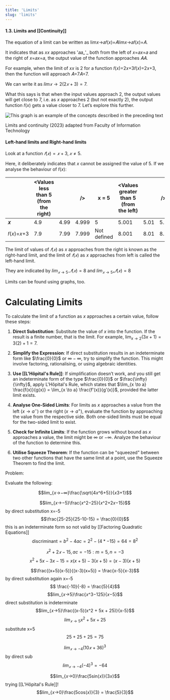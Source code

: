 ```yaml
---
title: 'Limits'
slug: 'limits'
---
```


#### 1.3. Limits and [[Continuity]]

  
The equation of a limit can be written as lim𝑥→𝑎𝑓(𝑥)=𝐴lim𝑥→𝑎𝑓(𝑥)=𝐴.

It indicates that as 𝑥𝑥 approaches '𝑎𝑎_'_ both from the left of 𝑥=𝑎𝑥=𝑎 and the right of 𝑥=𝑎𝑥=𝑎, the output value of the function approaches 𝐴𝐴.

For example, when the limit of 𝑥𝑥 is 2 for a function 𝑓(𝑥)=2𝑥+3𝑓(𝑥)=2𝑥+3, then the function will approach 𝐴=7𝐴=7.

We can write it as $lim𝑥→2(2𝑥+3)=7$.

What this says is that when the input values approach 2, the output values will get close to 7, i.e. as 𝑥 approaches 2 (but not exactly 2), the output function 𝑓(𝑥) gets a value closer to 7. Let’s explore this further.

![This graph is an example of the concepts described in the preceding text](https://learning.monash.edu/pluginfile.php/2882198/mod_book/chapter/360872/5.1.1.3%20Limits%20and%20continuity%20.png)  

Limits and continuity (2023) adapted from Faculty of Information Technology

#### Left-hand limits and Right-hand limits

Look at a function $𝑓(𝑥)=𝑥+3,𝑥≠5$.

Here, it deliberately indicates that 𝑥 cannot be assigned the value of 5. If we analyse the behaviour of 𝑓(𝑥):

|             | <Values less than 5 (from the right) |      | />    | x = 5       | <Values greater than 5 (from the left) |      | />  |
| ----------- | ------------------------------------ | ---- | ----- | ----------- | -------------------------------------- | ---- | --- |
| **𝑥**      | 4.9                                  | 4.99 | 4.999 | 5           | 5.001                                  | 5.01 | 5.1 |
| 𝑓(𝑥)=𝑥+3 | 7.9                                  | 7.99 | 7.999 | Not defined | 8.001                                  | 8.01 | 8.1 |
The limit of values of $𝑓(𝑥)$ as 𝑥 approaches from the right is known as the right-hand limit, and the limit of $𝑓(𝑥)$ as 𝑥 approaches from left is called the left-hand limit.

They are indicated by $lim_{𝑥→5-}𝑓(𝑥)=8$ and $lim_{𝑥→5+}𝑓(𝑥)=8$

Limits can be found using graphs, too.

# Calculating Limits

To calculate the limit of a function as $x$ approaches a certain value, follow these steps:

1. **Direct Substitution**: Substitute the value of $x$ into the function. If the result is a finite number, that is the limit. For example, $\lim_{x \to 2} (3x + 1) = 3(2) + 1 = 7$.

2. **Simplify the Expression**: If direct substitution results in an indeterminate form like $\frac{0}{0}$ or $\infty - \infty$, try to simplify the function. This might involve factoring, rationalising, or using algebraic identities. 

3. **Use [[L'Hôpital's Rule]]**: If simplification doesn’t work, and you still get an indeterminate form of the type $\frac{0}{0}$ or $\frac{\infty}{\infty}$, apply L'Hôpital's Rule, which states that $\lim_{x \to a} \frac{f(x)}{g(x)} = \lim_{x \to a} \frac{f'(x)}{g'(x)}$, provided the latter limit exists.

4. **Analyse One-Sided Limits**: For limits as $x$ approaches a value from the left ($x \to a^-$) or the right ($x \to a^+$), evaluate the function by approaching the value from the respective side. Both one-sided limits must be equal for the two-sided limit to exist.

5. **Check for Infinite Limits**: If the function grows without bound as $x$ approaches a value, the limit might be $\infty$ or $-\infty$. Analyze the behaviour of the function to determine this.

6. **Utilise Squeeze Theorem**: If the function can be "squeezed" between two other functions that have the same limit at a point, use the Squeeze Theorem to find the limit.

Problem:

Evaluate the following:

$$lim_{𝑥→−∞}\frac{\sqrt{4𝑥^6+5}}{𝑥3+1}$$

$$lim_{𝑥→−5}\frac{𝑥^2−25}{𝑥^2+2𝑥−15}$$
by direct substitution x=-5
$$\frac{25-25}{25-10-15} = \frac{0}{0}$$
this is an indeterminate form so not valid
by [[Factoring Quadratic Equations]] 
$$\text{discriminant}=b^2-4ac = 2^2-(4*-15) = 64 = 8^2$$

$$𝑥^2+2𝑥−15, ac=-15: m = 5, n= -3$$
$$x^2 + 5x - 3x - 15 = x(x+5) - 3(x+5) = (x-3)(x+5)$$

$$\frac{(x+5)(x-5)}{(x-3)(x+5)} = \frac{x-5}{x-3}$$
by direct substitution again x=-5
$$ \frac{-10}{-8} = \frac{5}{4}$$ 
$$lim_{𝑥→5}\frac{𝑥^3−125}{𝑥−5}$$
direct substitution is indeterminate
$$lim_{𝑥→5}\frac{(x-5)(x^2 + 5x + 25)}{x-5}$$
$$lim_{𝑥→5}x^2 + 5x + 25$$
substitute x=5
$$25 + 25 + 25 = 75$$

$$lim_{𝑥→−4}(10𝑥+36)^3$$
by direct sub
$$lim_{𝑥→−4}(-4)^3 = -64$$

$$lim_{𝑥→0}\frac{5sin(𝑥)}{3𝑥}$$
trying [[L'Hôpital's Rule]]!
$$lim_{𝑥→0}\frac{5cos(𝑥)}{3} = \frac{5}{3}$$